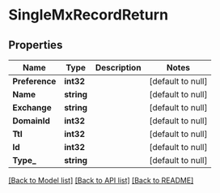 # SingleMxRecordReturn

## Properties
Name | Type | Description | Notes
------------ | ------------- | ------------- | -------------
**Preference** | **int32** |  | [default to null]
**Name** | **string** |  | [default to null]
**Exchange** | **string** |  | [default to null]
**DomainId** | **int32** |  | [default to null]
**Ttl** | **int32** |  | [default to null]
**Id** | **int32** |  | [default to null]
**Type_** | **string** |  | [default to null]

[[Back to Model list]](../README.md#documentation-for-models) [[Back to API list]](../README.md#documentation-for-api-endpoints) [[Back to README]](../README.md)



